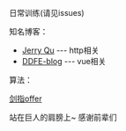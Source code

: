 日常训练(请见issues)

知名博客：

* [Jerry Qu](https://imququ.com/) --- http相关
* [DDFE-blog](https://github.com/DDFE/DDFE-blog/issues) --- vue相关


算法：

[剑指offer](http://www.cnblogs.com/echovic/)





站在巨人的肩膀上~ 感谢前辈们
